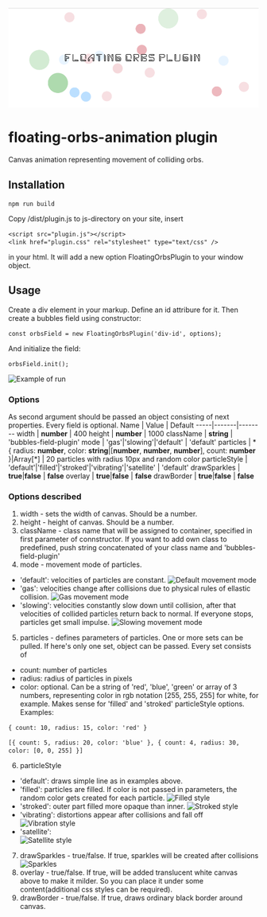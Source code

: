 ![Plugin Logo](https://github.com/nmichkarev/flowing-orbs-animation/blob/readme-files/images/title.png?raw=true)
# floating-orbs-animation plugin
Canvas animation representing movement of colliding orbs. 
## Installation
```
npm run build
```
Copy /dist/plugin.js to js-directory on your site, insert
```
<script src="plugin.js"></script>
<link href="plugin.css" rel="stylesheet" type="text/css" />
```
in your html. It will add a new option FloatingOrbsPlugin to your window object.

## Usage
Create a div element in your markup. Define an id attribure for it. Then create a bubbles field using constructor:
```
const orbsField = new FloatingOrbsPlugin('div-id', options);
```
And initialize the field:
```
orbsField.init();
```
![Example of run](https://github.com/nmichkarev/flowing-particless-animation/blob/readme-files/images/initial.gif?raw=true)
### Options
As second argument should be passed an object consisting of next properties. Every field is optional.
Name | Value | Default
-----|-------|--------
width | **number** | 400
height | **number** | 1000
className | **string** | 'bubbles-field-plugin'
mode | 'gas'\|'slowing'\|'default' | 'default'
particles | \*{ radius: **number**, color: **string**\|\[**number**, **number**, **number**\], count: **number** }\|Array[\*] | 20 particles with radius 10px and random color
particleStyle | 'default'\|'filled'\|'stroked'\|'vibrating'\|'satellite' | 'default'
drawSparkles | **true**\|**false** | **false**
overlay | **true**\|**false** | **false**
drawBorder | **true**\|**false** | **false**

### Options described
1. width - sets the width of canvas. Should be a number.
2. height - height of canvas. Should be a number.
3. className - class name that will be assigned to container, specified in first parameter of connstructor. If you want to add own class to predefined, push string concatenated of your class name and 'bubbles-field-plugin'
4. mode - movement mode of particles. 
- 'default': velocities of particles are constant.
![Default movement mode](https://github.com/nmichkarev/flowing-particless-animation/blob/readme-files/images/mode-default.gif?raw=true)
- 'gas': velocities change after collisions due to physical rules of ellastic collision.
![Gas movement mode](https://github.com/nmichkarev/flowing-particless-animation/blob/readme-files/images/mode-gas.gif?raw=true)
- 'slowing': velocities constantly slow down until collision, after that velocities of collided particles return back to normal. If everyone stops, particles get small impulse.
![Slowing movement mode](https://github.com/nmichkarev/flowing-particless-animation/blob/readme-files/images/mode-slowing.gif?raw=true)
5. particles - defines parameters of particles. One or more sets can be pulled. If here's only one set, object can be passed. Every set consists of
- count: number of particles
- radius: radius of particles in pixels
- color: optional. Can be a string of 'red', 'blue', 'green' or array of 3 numbers, representing color in rgb notation [255, 255, 255] for white, for example. Makes sense for 'filled' and 'stroked' particleStyle options.
Examples:
```
{ count: 10, radius: 15, color: 'red' }
```
```
[{ count: 5, radius: 20, color: 'blue' }, { count: 4, radius: 30, color: [0, 0, 255] }]
```
6. particleStyle
- 'default': draws simple line as in examples above.
- 'filled': particles are filled. If color is not passed in parameters, the random color gets created for each particle.
![Filled style](https://github.com/nmichkarev/flowing-particless-animation/blob/readme-files/images/style-filled.gif?raw=true)
- 'stroked': outer part filled more opaque than inner.
![Stroked style](https://github.com/nmichkarev/flowing-particless-animation/blob/readme-files/images/style-stroked.gif?raw=true)
- 'vibrating': distortions appear after collisions and fall off
![Vibration style](https://github.com/nmichkarev/flowing-particless-animation/blob/readme-files/images/style-vibro.gif?raw=true)
- 'satellite':     
![Satellite style](https://github.com/nmichkarev/flowing-particless-animation/blob/readme-files/images/style-satellite.gif?raw=true)
7. drawSparkles - true/false. If true, sparkles will be created after collisions
![Sparkles](https://github.com/nmichkarev/flowing-particless-animation/blob/readme-files/images/sparkles.gif?raw=true)
8. overlay - true/false. If true, will be added translucent white canvas above to make it milder. So you can place it under some content(additional css styles can be required).
9. drawBorder - true/false. If true, draws ordinary black border around canvas. 



